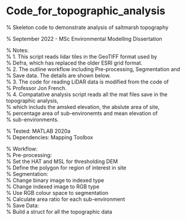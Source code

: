 # Code_for_topographic_analysis
% Skeleton code to demonstrate analysis of saltmarsh topography
  
% September 2022 - MSc Environmental Modelling Dissertation
  
% Notes:  
% 1. This script reads lidar tiles in the GeoTIFF format used by  
%    Defra, which has replaced the older ESRI grid format.  
% 2. The outline workflow including Pre-processing, Segmentation and   
%    Save data. The details are shown below.  
% 3. The code for reading LiDAR data is modified from the code of  
%    Professor Jon French.  
% 4. Compatative analysis script reads all the mat files save in the topographic analysis,  
%    which includs the amsked elevation, the abslute area of site,  
%    percentage area of sub-environemts and mean elevation of  
%    sub-environments.  
  
% Tested:       MATLAB 2020a  
% Dependencies: Mapping Toolbox  
  
% Workflow:  
% Pre-processing:  
%   Set the HAT and MSL for thresholding DEM  
%   Define the polygon for region of interest in site  
% Segmentation:  
%   Change binary image to indexed type  
%   Change indexed image to RGB type  
%   Use RGB colour space to segmentation  
%   Calculate area ratio for each sub-environment  
% Save Data:  
%   Build a struct for all the topographic data  
